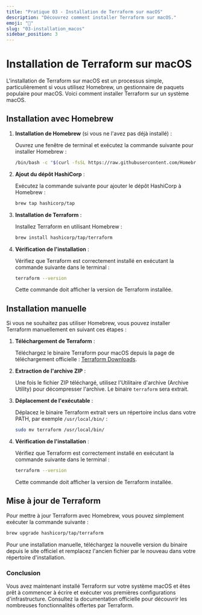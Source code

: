 ```yaml
---
title: "Pratique 03 - Installation de Terraform sur macOS"
description: "Découvrez comment installer Terraform sur macOS."
emoji: "🚀"
slug: "03-installation_macos"
sidebar_position: 3
---
```


# Installation de Terraform sur macOS

L'installation de Terraform sur macOS est un processus simple, particulièrement si vous utilisez Homebrew, un gestionnaire de paquets populaire pour macOS. Voici comment installer Terraform sur un système macOS.

## Installation avec Homebrew

1. **Installation de Homebrew** (si vous ne l'avez pas déjà installé) :

   Ouvrez une fenêtre de terminal et exécutez la commande suivante pour installer Homebrew :
   ```bash
   /bin/bash -c "$(curl -fsSL https://raw.githubusercontent.com/Homebrew/install/HEAD/install.sh)"
   ```

2. **Ajout du dépôt HashiCorp** :

   Exécutez la commande suivante pour ajouter le dépôt HashiCorp à Homebrew :
   ```bash
   brew tap hashicorp/tap
   ```

3. **Installation de Terraform** :

   Installez Terraform en utilisant Homebrew :
   ```bash
   brew install hashicorp/tap/terraform
   ```

4. **Vérification de l'installation** :

   Vérifiez que Terraform est correctement installé en exécutant la commande suivante dans le terminal :
   ```bash
   terraform --version
   ```
   Cette commande doit afficher la version de Terraform installée.

## Installation manuelle

Si vous ne souhaitez pas utiliser Homebrew, vous pouvez installer Terraform manuellement en suivant ces étapes :

1. **Téléchargement de Terraform** :

   Téléchargez le binaire Terraform pour macOS depuis la page de téléchargement officielle :
   [Terraform Downloads](https://www.terraform.io/downloads.html).

2. **Extraction de l'archive ZIP** :

   Une fois le fichier ZIP téléchargé, utilisez l'Utilitaire d'archive (Archive Utility) pour décompresser l'archive. Le binaire `terraform` sera extrait.

3. **Déplacement de l'exécutable** :

   Déplacez le binaire Terraform extrait vers un répertoire inclus dans votre PATH, par exemple `/usr/local/bin/` :
   ```bash
   sudo mv terraform /usr/local/bin/
   ```

4. **Vérification de l'installation** :

   Vérifiez que Terraform est correctement installé en exécutant la commande suivante dans le terminal :
   ```bash
   terraform --version
   ```
   Cette commande doit afficher la version de Terraform installée.

## Mise à jour de Terraform

Pour mettre à jour Terraform avec Homebrew, vous pouvez simplement exécuter la commande suivante :
```bash
brew upgrade hashicorp/tap/terraform
```

Pour une installation manuelle, téléchargez la nouvelle version du binaire depuis le site officiel et remplacez l'ancien fichier par le nouveau dans votre répertoire d'installation.

### Conclusion

Vous avez maintenant installé Terraform sur votre système macOS et êtes prêt à commencer à écrire et exécuter vos premières configurations d'infrastructure. Consultez la documentation officielle pour découvrir les nombreuses fonctionnalités offertes par Terraform.
